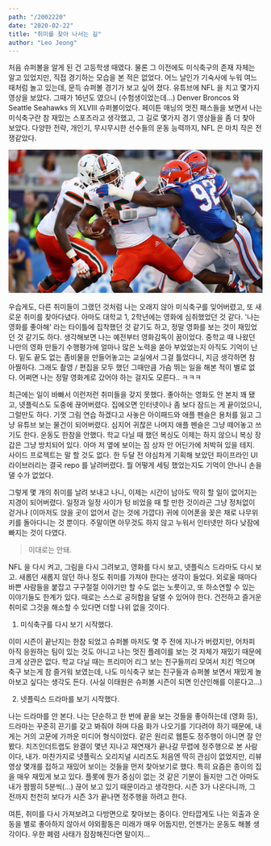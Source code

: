 ```yaml
---
path: "/2002220"
date: "2020-02-22"
title: "취미를 찾아 나서는 길"
author: "Leo Jeong"
---
```

처음 슈퍼볼을 알게 된 건 고등학생 때였다. 물론 그 이전에도 미식축구의 존재 자체는 알고 있었지만, 직접 경기하는 모습을 본 적은 없었다. 어느 날인가 기숙사에 누워 여느 때처럼 놀고 있는데, 문득 슈퍼볼 경기가 보고 싶어 졌다. 유튜브에 NFL 을 치고 몇가지 영상을 보았다. 그때가 16년도 였으니 (수험생이었는데...) Denver Broncos 와 Seattle Seahawks 의 XLVIII 슈퍼볼이었다. 페이튼 매닝의 멋진 패스들을 보면서 나는 미식축구란 참 재밌는 스포츠라고 생각했고, 그 길로 몇가지 경기 영상들을 좀 더 찾아 보았다. 다양한 전략, 개인기, 무시무시한 선수들의 운동 능력까지, NFL 은 마치 작은 전쟁같았다.

![NFL](../static/images/zunigausa.jpg)

우습게도, 다른 취미들이 그랬던 것처럼 나는 오래지 않아 미식축구를 잊어버렸고, 또 새로운 취미를 찾아다녔다. 아마도 대학교 1, 2학년에는 영화에 심취했었던 것 같다. '나는 영화를 좋아해' 라는 타이틀에 집착했던 것 같기도 하고, 정말 영화를 보는 것이 재밌었던 것 같기도 하다. 생각해보면 나는 예전부터 영화감독이 꿈이었다. 중학교 때 나왔던 나만의 영화 만들기 수행평가에 얼마나 많은 노력을 쏟아 부었었는지 아직도 기억이 난다. 밑도 끝도 없는 좀비물을 만들어놓고는 교실에서 그걸 틀었다니, 지금 생각하면 참 아찔하다. 그래도 촬영 / 편집을 모두 했던 그때만큼 가슴 뛰는 일을 해본 적이 별로 없다. 어쩌면 나는 정말 영화계로 갔어야 하는 걸지도 모른다.. ㅋㅋㅋ

최근에는 일이 바빠서 이런저런 취미들을 갖지 못했다. 좋아하는 영화도 안 본지 꽤 됐고, 넷플릭스도 도중에 끊어버렸다. 집에오면 인터넷이나 좀 보다 잠드는 게 끝이었으니, 그럴만도 하다. 기껏 그림 연습 하겠다고 사놓은 아이패드와 애플 펜슬은 용처를 잃고 그냥 유튜브 보는 물건이 되어버렸다. 심지어 귀찮은 나머지 애플 펜슬은 그냥 떼어놓고 쓰기도 한다. 운동도 한참을 안했다. 학교 다닐 때 했던 복싱도 이제는 하지 않으니 복싱 장갑은 그냥 방치되어 있다. 아마 저 옆에 보이는 짐 상자 안 어딘가에 처박혀 있을 테지. 사이드 프로젝트는 말 할 것도 없다. 한 두달 전 야심차게 기획해 보았던 파이프라인 UI 라이브러리는 결국 repo 를 날려버렸다. 뭘 어떻게 세팅 했었는지도 기억이 안나니 손을 댈 수가 없었다.

그렇게 몇 개의 취미를 날려 보내고 나니, 이제는 시간이 남아도 딱히 할 일이 없어지는 지경이 되어버렸다. 일정과 일정 사이가 텅 비었을 때 할 만한 것이라곤 그냥 정처없이 걷거나 (이마저도 앉을 곳이 없어서 걷는 것에 가깝다) 귀에 이어폰을 꽂은 채로 나무위키를 돌아다니는 것 뿐이다. 주말이면 아무것도 하지 않고 누워서 인터넷만 하다 낮잠에 빠지는 것이 다였다.

> 이대로는 안돼.

NFL 을 다시 켜고, 그림을 다시 그려보고, 영화를 다시 보고, 넷플릭스 드라마도 다시 보고. 새롭던 새롭지 않던 하나 정도 취미를 가져야 한다는 생각이 들었다. 외로울 때마다 바쁜 사람들을 붙잡고 구구절절 이야기만 할 수도 없는 노릇이고, 또 하소연할 수 있는 이야기들도 한계가 있다. 때로는 스스로 공허함을 달랠 수 있어야 한다. 건전하고 즐거운 취미로 그것을 해소할 수 있다면 더할 나위 없을 것이다.

1. 미식축구를 다시 보기 시작했다.

이미 시즌이 끝난지는 한참 되었고 슈퍼볼 마저도 몇 주 전에 지나가 버렸지만, 어차피 아직 응원하는 팀이 있는 것도 아니고 나는 멋진 플레이를 보는 것 자체가 재밌기 때문에 크게 상관은 없다. 학교 다닐 때는 프리미어 리그 보는 친구들끼리 모여서 치킨 먹으며 축구 보는게 참 즐거워 보였는데, 나도 미식축구 보는 친구들과 슈퍼볼 보면서 재밌게 놀아보고 싶다는 생각도 든다. (사실 이태원은 슈퍼볼 시즌이 되면 인산인해를 이룬다고...)

2. 넷플릭스 드라마를 보기 시작했다.

나는 드라마를 안 본다. 나는 단순하고 한 번에 끝을 보는 것들을 좋아하는데 (영화 등), 드라마는 꾸준히 끈기를 갖고 봐줘야 하며 다음 화가 나오기를 기다려야 하기 때문에, 내게는 거의 고문에 가까운 미디어 형식이었다. 같은 원리로 웹툰도 정주행이 아니면 잘 안 봤다. 치즈인더트랩도 완결이 몇년 지나고 재연재가 끝나갈 무렵에 정주행으로 본 사람이다, 내가. 마찬가지로 넷플릭스 오리지널 시리즈도 처음엔 딱히 관심이 없었지만, 리뷰 영상 몇개를 접하고 재밌어 보이는 것들을 먼저 찾아보기로 했다. 특히 요즘은 종이의 집을 매우 재밌게 보고 있다. 플롯에 뭔가 중심이 없는 것 같은 기분이 들지만 그건 아마도 내가 짬짬히 5분씩(...) 끊어 보고 있기 때문이라고 생각한다. 시즌 3가 나온다니까, 그 전까지 천천히 보다가 시즌 3가 끝나면 정주행을 하려고 한다.

여튼, 취미를 다시 가져보려고 다방면으로 찾아보는 중이다. 안타깝게도 나는 외출과 운동을 별로 좋아하지 않아서 야외활동은 미래가 매우 어둡지만, 언젠가는 운동도 해볼 생각이다. 우한 폐렴 사태가 잠잠해진다면 말이지...
